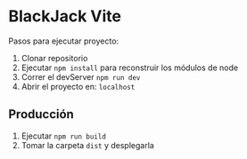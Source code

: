 # BlackJack Vite

Pasos para ejecutar proyecto:

1. Clonar repositorio
2. Ejecutar ```npm install``` para reconstruir los módulos de node
3. Correr el devServer ```npm run dev```
4. Abrir el proyecto en: ```localhost```
## Producción

1. Ejecutar ```npm run build```
2. Tomar la carpeta ```dist``` y desplegarla